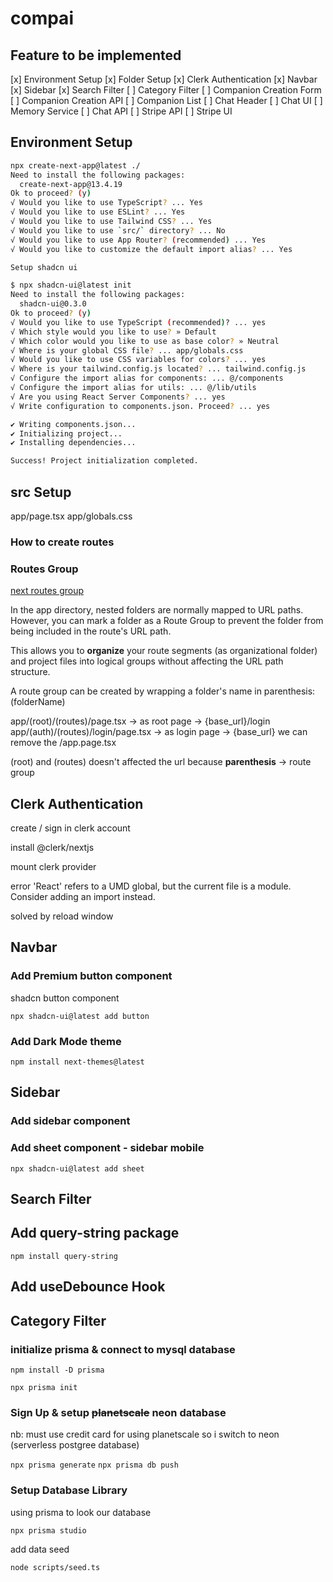 # compai

## Feature to be implemented

[x] Environment Setup
[x] Folder Setup
[x] Clerk Authentication
[x] Navbar
[x] Sidebar
[x] Search Filter
[ ] Category Filter
[ ] Companion Creation Form
[ ] Companion Creation API
[ ] Companion List
[ ] Chat Header
[ ] Chat UI
[ ] Memory Service
[ ] Chat API
[ ] Stripe API
[ ] Stripe UI

## Environment Setup

```bash
npx create-next-app@latest ./
Need to install the following packages:
  create-next-app@13.4.19
Ok to proceed? (y)
√ Would you like to use TypeScript? ... Yes
√ Would you like to use ESLint? ... Yes
√ Would you like to use Tailwind CSS? ... Yes
√ Would you like to use `src/` directory? ... No
√ Would you like to use App Router? (recommended) ... Yes
√ Would you like to customize the default import alias? ... Yes

Setup shadcn ui

$ npx shadcn-ui@latest init
Need to install the following packages:
  shadcn-ui@0.3.0
Ok to proceed? (y)
√ Would you like to use TypeScript (recommended)? ... yes
√ Which style would you like to use? » Default
√ Which color would you like to use as base color? » Neutral
√ Where is your global CSS file? ... app/globals.css
√ Would you like to use CSS variables for colors? ... yes
√ Where is your tailwind.config.js located? ... tailwind.config.js
√ Configure the import alias for components: ... @/components
√ Configure the import alias for utils: ... @/lib/utils
√ Are you using React Server Components? ... yes
√ Write configuration to components.json. Proceed? ... yes

✔ Writing components.json...
✔ Initializing project...
✔ Installing dependencies...

Success! Project initialization completed.
```

## src Setup

app/page.tsx
app/globals.css

### How to create routes

### Routes Group

[next routes group](https://nextjs.org/docs/app/building-your-application/routing/route-groups)

In the app directory, nested folders are normally mapped to URL paths. However, you can mark a folder as a Route Group to prevent the folder from being included in the route's URL path.

This allows you to **organize** your route segments (as organizational folder) and project files into logical groups without affecting the URL path structure.

A route group can be created by wrapping a folder's name in parenthesis: (folderName)

app/(root)/(routes)/page.tsx -> as root page -> {base_url}/login
app/(auth)/(routes)/login/page.tsx -> as login page -> {base_url}
we can remove the /app.page.tsx

(root) and (routes) doesn't affected the url because **parenthesis** -> route group

## Clerk Authentication

create / sign in clerk account

install @clerk/nextjs

mount clerk provider

error
'React' refers to a UMD global, but the current file is a module. Consider adding an import instead.

solved by reload window

## Navbar

### Add Premium button component

shadcn button component

`npx shadcn-ui@latest add button`

### Add Dark Mode theme

`npm install next-themes@latest`

## Sidebar

### Add sidebar component

### Add sheet component - sidebar mobile

`npx shadcn-ui@latest add sheet`

## Search Filter

## Add query-string package

`npm install query-string`

## Add useDebounce Hook

## Category Filter

### initialize prisma & connect to mysql database

`npm install -D prisma`

`npx prisma init`

### Sign Up & setup ~~planetscale~~ neon database

nb: must use credit card for using planetscale so i switch to neon (serverless postgree database)

`npx prisma generate`
`npx prisma db push`

### Setup Database Library

using prisma to look our database

`npx prisma studio`

add data seed

`node scripts/seed.ts`
